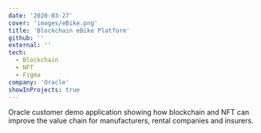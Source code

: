 ```yaml
---
date: '2020-03-27'
cover: 'images/eBike.png'
title: 'Blockchain eBike Platform'
github: ''
external: ''
tech:
  - Blockchain
  - NFT
  - Figma
company: 'Oracle'
showInProjects: true
---
```


Oracle customer demo application showing how blockchain and NFT can improve the value chain for manufacturers, rental companies and insurers.
